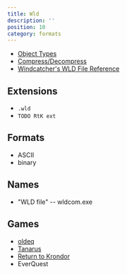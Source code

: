 ```yaml
---
title: Wld
description: ''
position: 10
category: formats
---
```


- [Object Types](/object-types/overview)
- [Compress/Decompress](/files/wldcom)
- [Windcatcher's WLD File Reference](https://eqemu.gitbook.io/server/categories/zones/customizing-zones/wld-file-reference)

## Extensions

  - `.wld`
  - `TODO RtK ext`

## Formats

  - ASCII
  - binary

## Names

- "WLD file" -- wldcom.exe

## Games

  - [oldeq](/oldeq/background)
  - [Tanarus](/tanarus/background)
  - [Return to Krondor](/return-to-krondor/background)
  - EverQuest

